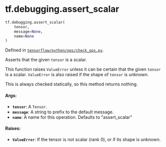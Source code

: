 <div itemscope itemtype="http://developers.google.com/ReferenceObject">
<meta itemprop="name" content="tf.debugging.assert_scalar" />
<meta itemprop="path" content="Stable" />
</div>

# tf.debugging.assert_scalar

``` python
tf.debugging.assert_scalar(
    tensor,
    message=None,
    name=None
)
```



Defined in [`tensorflow/python/ops/check_ops.py`](/code/stable/tensorflow/python/ops/check_ops.py).

Asserts that the given `tensor` is a scalar.

This function raises `ValueError` unless it can be certain that the given
`tensor` is a scalar. `ValueError` is also raised if the shape of `tensor` is
unknown.

This is always checked statically, so this method returns nothing.

#### Args:

* <b>`tensor`</b>: A `Tensor`.
* <b>`message`</b>: A string to prefix to the default message.
* <b>`name`</b>:  A name for this operation. Defaults to "assert_scalar"


#### Raises:

* <b>`ValueError`</b>: If the tensor is not scalar (rank 0), or if its shape is
    unknown.